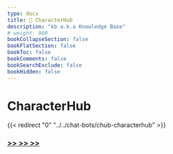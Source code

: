 ```yaml
---
type: docs
title: 🔷 CharacterHub
description: "kb a.k.a Knowledge Base"
# weight: 900
bookCollapseSection: false
bookFlatSection: false
bookToc: false
bookComments: false
bookSearchExclude: false
bookHidden: false
---
```


# CharacterHub

{{< redirect "0" "../../chat-bots/chub-characterhub" >}}

### [**>> >> >>**](../../chat-bots/chub-characterhub)
